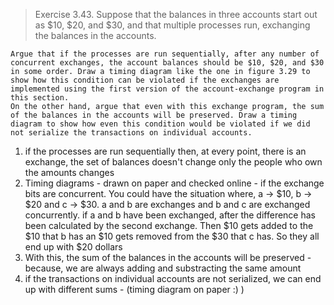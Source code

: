 >   Exercise 3.43. Suppose that the balances in three accounts start out as $10, $20, and $30, and that multiple processes run, exchanging the balances in the accounts.

    Argue that if the processes are run sequentially, after any number of concurrent exchanges, the account balances should be $10, $20, and $30 in some order. Draw a timing diagram like the one in figure 3.29 to show how this condition can be violated if the exchanges are implemented using the first version of the account-exchange program in this section.
    On the other hand, argue that even with this exchange program, the sum of the balances in the accounts will be preserved. Draw a timing diagram to show how even this condition would be violated if we did not serialize the transactions on individual accounts.

1) if the processes are run sequentially then, at every point, there is an exchange, the set of balances doesn't change only the people
who own the amounts changes
2) Timing diagrams - drawn on paper and checked online - if the exchange bits are concurrent. You could have the situation where,
a -> $10, b -> $20 and c -> $30. a and b are exchanges and b and c are exchanged concurrently. if a and b have been exchanged, after the difference has been calculated by the second exchange. Then $10 gets added to the $10 that b has an $10 gets removed from the $30 that c has. So they all end up with $20 dollars
3) With this, the sum of the balances in the accounts will be preserved - because, we are always adding and substracting the same amount
4) if the transactions on individual accounts are not serialized, we can end up with different sums - (timing diagram on paper :) )
